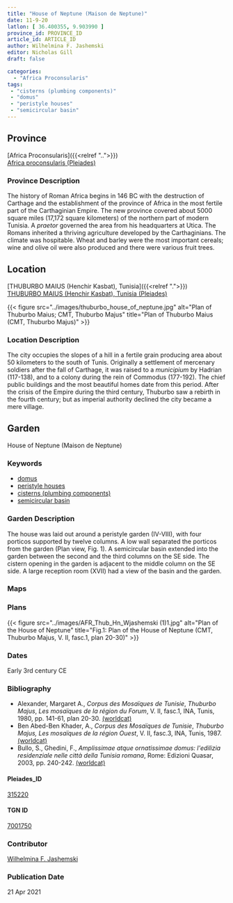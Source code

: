 ```yaml
---
title: "House of Neptune (Maison de Neptune)"
date: 11-9-20
latlon: [ 36.400355, 9.903990 ]
province_id: PROVINCE_ID
article_id: ARTICLE_ID
author: Wilhelmina F. Jashemski
editor: Nicholas Gill
draft: false

categories:
  - "Africa Proconsularis"
tags:
 - "cisterns (plumbing components)"
 - "domus"
 - "peristyle houses"
 - "semicircular basin"
---
```


## Province
[Africa Proconsularis]({{<relref "..">}}) \
[Africa proconsularis (Pleiades)](https://pleiades.stoa.org/places/991341)

### Province Description

The history of Roman Africa begins in 146 BC with the destruction of Carthage and the establishment of the province of Africa in the most fertile part of the Carthaginian Empire. The new province covered about 5000 square miles (17,172 square kilometers) of the northern part of modern Tunisia. A *praetor* governed the area from his headquarters at Utica. The Romans inherited a thriving agriculture developed by the Carthaginians. The climate was hospitable. Wheat and barley were the most important cereals; wine and olive oil were also produced and there were various fruit trees.

## Location
[THUBURBO MAIUS (Henchir Kasbat), Tunisia]({{<relref ".">}}) \
[THUBURBO MAIUS (Henchir Kasbat), Tunisia (Pleiades)](https://pleiades.stoa.org/places/315220)



{{< figure src="../images/thuburbo_house_of_neptune.jpg" alt="Plan of Thuburbo Maius; CMT, Thuburbo Majus" title="Plan of Thuburbo Maius (CMT, Thuburbo Majus)" >}}

### Location Description

The city occupies the slopes of a hill in a fertile grain producing area about 50 kilometers to the south of Tunis. Originally a settlement of mercenary soldiers after the fall of Carthage, it was raised to a *municipium* by Hadrian (117-138), and to a colony during the rein of Commodus (177-192). The chief public buildings and the most beautiful homes date from this period. After the crisis of the Empire during the third century, Thuburbo saw a rebirth in the fourth century; but as imperial authority declined the city became a mere village.

## Garden

House of Neptune (Maison de Neptune)

### Keywords
- [domus](http://vocab.getty.edu/page/aat/300005506)
- [peristyle houses](http://vocab.getty.edu/page/aat/300005452)
- [cisterns (plumbing components)](http://vocab.getty.edu/page/aat/300052558)
- [semicircular basin](#)

### Garden Description

The house was laid out around a peristyle garden (IV-VIII), with four porticos supported by twelve columns. A low wall separated the porticos from the garden (Plan view, Fig. 1). A semicircular basin extended into the garden between the second and the third columns on the SE side. The cistern opening in the garden is adjacent to the middle column on the SE side. A large reception room (XVII) had a view of the basin and the garden.

### Maps

### Plans

{{< figure src="../images/AFR_Thub_Hn_Wjashemski (1)1.jpg" alt="Plan of the House of Neptune" title="Fig.1: Plan of the House of Neptune (CMT, Thuburbo  Majus, V.  II,  fasc.1, plan 20-30)" >}}

### Dates

Early 3rd century CE

### Bibliography

*  Alexander, Margaret A., *Corpus des Mosaïques de Tunisie*, *Thuburbo  Majus*,  *Les  mosaïques  de  la  région  du  Forum*, V.  II,  fasc.1, INA, Tunis, 1980, pp. 141-61, plan 20-30. [(worldcat)](http://www.worldcat.org/oclc/23232759)
* Ben Abed-Ben Khader, A., *Corpus des Mosaïques de Tunisie*, *Thuburbo Majus, Les mosaïques de la région Ouest*, V. II, fasc.3, INA, Tunis, 1987.[(worldcat)](http://www.worldcat.org/oclc/20058336)
* Bullo, S., Ghedini, F., *Amplissimae atque ornatissimae domus: l'edilizia residenziale nelle città della Tunisia romana*, Rome: Edizioni Quasar, 2003, pp. 240-242. [(worldcat)](http://www.worldcat.org/oclc/989088620)


#### Pleiades_ID

[315220](https://pleiades.stoa.org/places/315220)

#### TGN ID

[7001750](http://vocab.getty.edu/page/tgn/7001750)

### Contributor

[Wilhelmina F. Jashemski](http://worldcat.org/identities/lccn-n80037970/)
<!--add in orcid id and info-->

### Publication Date
21 Apr 2021
